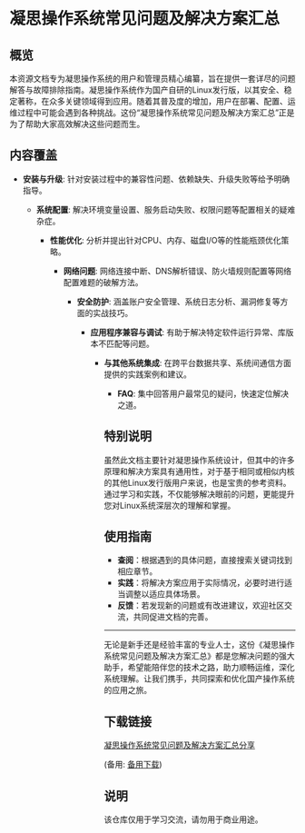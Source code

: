 # 凝思操作系统常见问题及解决方案汇总

## 概览

本资源文档专为凝思操作系统的用户和管理员精心编纂，旨在提供一套详尽的问题解答与故障排除指南。凝思操作系统作为国产自研的Linux发行版，以其安全、稳定著称，在众多关键领域得到应用。随着其普及度的增加，用户在部署、配置、运维过程中可能会遇到各种挑战。这份“凝思操作系统常见问题及解决方案汇总”正是为了帮助大家高效解决这些问题而生。

## 内容覆盖

- **安装与升级**: 针对安装过程中的兼容性问题、依赖缺失、升级失败等给予明确指导。

  - **系统配置**: 解决环境变量设置、服务启动失败、权限问题等配置相关的疑难杂症。

    - **性能优化**: 分析并提出针对CPU、内存、磁盘I/O等的性能瓶颈优化策略。

      - **网络问题**: 网络连接中断、DNS解析错误、防火墙规则配置等网络配置难题的破解方法。

        - **安全防护**: 涵盖账户安全管理、系统日志分析、漏洞修复等方面的实战技巧。

          - **应用程序兼容与调试**: 有助于解决特定软件运行异常、库版本不匹配等问题。

            - **与其他系统集成**: 在跨平台数据共享、系统间通信方面提供的实践案例和建议。

              - **FAQ**: 集中回答用户最常见的疑问，快速定位解决之道。

              ## 特别说明

              虽然此文档主要针对凝思操作系统设计，但其中的许多原理和解决方案具有通用性，对于基于相同或相似内核的其他Linux发行版用户来说，也是宝贵的参考资料。通过学习和实践，不仅能够解决眼前的问题，更能提升您对Linux系统深层次的理解和掌握。

              ## 使用指南

              - **查阅**：根据遇到的具体问题，直接搜索关键词找到相应章节。
              - **实践**：将解决方案应用于实际情况，必要时进行适当调整以适应具体场景。
              - **反馈**：若发现新的问题或有改进建议，欢迎社区交流，共同促进文档的完善。

              ---

              无论是新手还是经验丰富的专业人士，这份《凝思操作系统常见问题及解决方案汇总》都是您解决问题的强大助手，希望能陪伴您的技术之路，助力顺畅运维，深化系统理解。让我们携手，共同探索和优化国产操作系统的应用之旅。

              ## 下载链接
              [凝思操作系统常见问题及解决方案汇总分享](https://pan.quark.cn/s/ee5d93a499e4) 

              (备用: [备用下载](https://pan.baidu.com/s/1wYWbVCzFPEpy16fFegNjew?pwd=1234))

              ## 说明

              该仓库仅用于学习交流，请勿用于商业用途。
